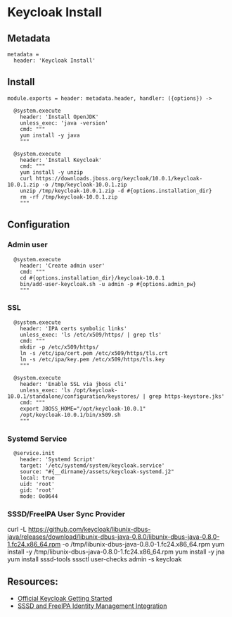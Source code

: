 
# Keycloak Install

## Metadata

    metadata =
      header: 'Keycloak Install'
  
## Install

    module.exports = header: metadata.header, handler: ({options}) ->

      @system.execute
        header: 'Install OpenJDK'
        unless_exec: 'java -version'
        cmd: """
        yum install -y java
        """

      @system.execute
        header: 'Install Keycloak'
        cmd: """
        yum install -y unzip
        curl https://downloads.jboss.org/keycloak/10.0.1/keycloak-10.0.1.zip -o /tmp/keycloak-10.0.1.zip
        unzip /tmp/keycloak-10.0.1.zip -d #{options.installation_dir}
        rm -rf /tmp/keycloak-10.0.1.zip
        """

## Configuration

### Admin user

      @system.execute
        header: 'Create admin user'
        cmd: """
        cd #{options.installation_dir}/keycloak-10.0.1
        bin/add-user-keycloak.sh -u admin -p #{options.admin_pw}
        """

### SSL

      @system.execute
        header: 'IPA certs symbolic links'
        unless_exec: 'ls /etc/x509/https/ | grep tls'
        cmd: """
        mkdir -p /etc/x509/https/
        ln -s /etc/ipa/cert.pem /etc/x509/https/tls.crt
        ln -s /etc/ipa/key.pem /etc/x509/https/tls.key
        """

      @system.execute
        header: 'Enable SSL via jboss cli'
        unless_exec: 'ls /opt/keycloak-10.0.1/standalone/configuration/keystores/ | grep https-keystore.jks'
        cmd: """
        export JBOSS_HOME="/opt/keycloak-10.0.1"
        /opt/keycloak-10.0.1/bin/x509.sh
        """

### Systemd Service

      @service.init
        header: 'Systemd Script'
        target: '/etc/systemd/system/keycloak.service'
        source: "#{__dirname}/assets/keycloak-systemd.j2"
        local: true
        uid: 'root'
        gid: 'root'
        mode: 0o0644

### SSSD/FreeIPA User Sync Provider

curl -L https://github.com/keycloak/libunix-dbus-java/releases/download/libunix-dbus-java-0.8.0/libunix-dbus-java-0.8.0-1.fc24.x86_64.rpm -o /tmp/libunix-dbus-java-0.8.0-1.fc24.x86_64.rpm
yum install -y /tmp/libunix-dbus-java-0.8.0-1.fc24.x86_64.rpm
yum install -y jna
yum install sssd-tools
sssctl user-checks admin -s keycloak

## Resources:   

* [Official Keycloak Getting Started](https://www.keycloak.org/getting-started/getting-started-zip)
* [SSSD and FreeIPA Identity Management Integration](https://www.keycloak.org/docs/latest/server_admin/#_sssd)